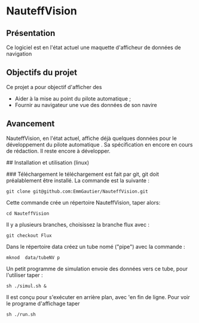 # NauteffVision
## Présentation
Ce logiciel est en l'état actuel une maquette d'afficheur de données de navigation

## Objectifs du projet
Ce projet a pour objectif d'afficher des 
  - Aider à la mise au point du pilote automatique ;
  - Fournir au navigateur une vue des données de son navire

## Avancement

NauteffVision, en l'état actuel, affiche déjà quelques données
pour le développement du pilote automatique .
Sa spécification en encore en cours de rédaction.
Il reste encore à développer.

## Installation et utilisation (linux)

### Téléchargement
le téléchargement est fait par git, git doit préalablement être installé.
La commande est la suivante :
```
git clone git@github.com:EmmGautier/NauteffVision.git
```

Cette commande crée un répertoire NauteffVision, taper alors:
```
cd NauteffVision
```

Il y a plusieurs branches, choisissez la branche flux avec :

```
git checkout Flux
```

Dans le répertoire data créez un tube nomé ("pipe")  avec la commande :

```
mknod  data/tubeNV p
```

Un petit programme de simulation envoie des données vers ce tube, pour l'utiliser taper :

```
sh ./simul.sh &
```

Il est conçu pour s'exécuter en arrière plan, avec 'en fin de ligne.
Pour voir le programe d'affichage taper

```
sh ./run.sh
```


